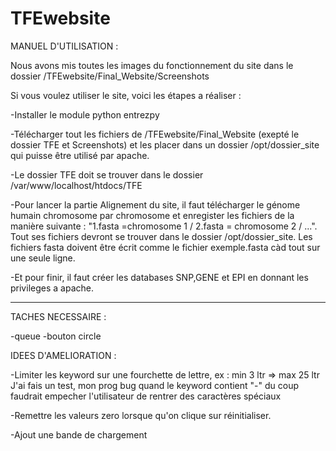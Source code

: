 # TFEwebsite

MANUEL D'UTILISATION :

Nous avons mis toutes les images du fonctionnement du site dans le dossier /TFEwebsite/Final_Website/Screenshots

Si vous voulez utiliser le site, voici les étapes a réaliser :

-Installer le module python entrezpy

-Télécharger tout les fichiers de /TFEwebsite/Final_Website (exepté le dossier TFE et Screenshots) et les placer dans un dossier /opt/dossier_site qui puisse être utilisé par apache. 

-Le dossier TFE doit se trouver dans le dossier /var/www/localhost/htdocs/TFE 

-Pour lancer la partie Alignement du site, il faut télécharger le génome humain chromosome par chromosome et enregister les fichiers de la manière suivante : "1.fasta =chromosome 1 / 2.fasta = chromosome 2 / ...". Tout ses fichiers devront se trouver dans le dossier /opt/dossier_site. Les fichiers fasta doivent être écrit comme le fichier exemple.fasta càd tout sur une seule ligne.

-Et pour finir, il faut créer les databases SNP,GENE et EPI en donnant les privileges a apache.

-------------------------------------------------------------------------------------------------------------------------------------------------------------------------------

TACHES NECESSAIRE :

-queue
-bouton circle

IDEES D'AMELIORATION :

-Limiter les keyword sur une fourchette de lettre, ex : min 3 ltr => max 25 ltr
J'ai fais un test, mon prog bug quand le keyword contient "-" du coup faudrait empecher l'utilisateur de rentrer des caractères spéciaux

-Remettre les valeurs zero lorsque qu'on clique sur réinitialiser.

-Ajout une bande de chargement



